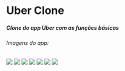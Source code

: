 # Uber Clone
##### Clone do app Uber com as funções básicas
###### Imagens do app:
![](https://media.giphy.com/media/eNA2TzpUFvi189QTOZ/giphy.gif)
![](https://media.giphy.com/media/CGg2m3PrYq1UTLIQaO/giphy.gif)
![](https://media.giphy.com/media/qBeboj1HI1fQ07f5MX/giphy.gif)
![](https://media.giphy.com/media/WeFyp5JHs7wm01aZyG/giphy.gif)
![](https://media.giphy.com/media/bClySUYzGqeHQg2gUQ/giphy.gif)
![](https://ibb.co/X3d6TwS.png)
![](https://ibb.co/gSkSH9Y.png)

